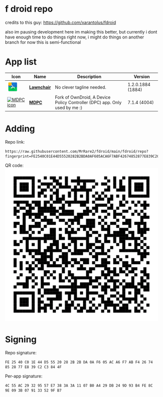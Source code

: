 # f droid repo

credits to this guy: https://github.com/xarantolus/fdroid

also im pausing development here
im making this better, but currently i dont have enough time to do things right now, i might do things on another branch
for now this is semi-functional

# App list

<!-- This table is auto-generated. Do not edit -->
| Icon | Name | Description | Version |
| --- | --- | --- | --- |
| <a href="https://github.com/LawnchairLauncher/lawnchair"><img src="fdroid/repo/icons/ch.deletescape.lawnchair.1884.png" alt="Lawnchair icon" width="36px" height="36px"></a> | [**Lawnchair**](https://github.com/LawnchairLauncher/lawnchair) | No clever tagline needed. | 1.2.0.1884 (1884) |
| <a href="https://github.com/MrRare2/MDPC"><img src="fdroid/repo/icons/" alt="MDPC icon" width="36px" height="36px"></a> | [**MDPC**](https://github.com/MrRare2/MDPC) | Fork of OwnDroid, A Device Policy Controller (DPC) app. Only used by me :) | 7.1.4 (4004) |
<!-- end apps table -->

# Adding

Repo link:
```text
https://raw.githubusercontent.com/MrRare2/fdroid/main/fdroid/repo?fingerprint=FE2540C01E44D55520282B2BDA0AF605ACA6F7ABF42674852877E839C2C3844F
```

QR code:
![f droid qr code](./qr.png)

# Signing

Repo signature:

```text
FE 25 40 C0 1E 44 D5 55 20 28 2B 2B DA 0A F6 05 AC A6 F7 AB F4 26 74 85 28 77 E8 39 C2 C3 84 4F
```

Per-app signature:
```
4C 55 AC 29 32 95 57 E7 38 3A 3A 11 07 B0 A4 29 DB 24 9D 93 B4 FE 8C 9E 09 3B 07 91 33 52 9F B7
```

